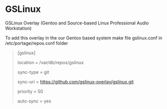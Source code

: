 # GSLinux
GSLinux Overlay (Gentoo and Source-based Linux Professional Audio Workstation)

To add this overlay in the our Gentoo based system make file gslinux.conf in /etc/portage/repos.conf folder

>[gslinux]
>
>location = /var/db/repos/gslinux
>
>sync-type = git
>
>sync-uri = https://github.com/gslinux-overlay/gslinux.git
>
>priority = 50
>
>auto-sync = yes
